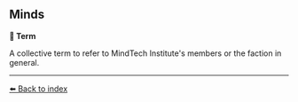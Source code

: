 ## Minds

**📑 Term**

A collective term to refer to MindTech Institute's members or the faction in general.


----------
[⬅️ Back to index](../r/#7c50_s)